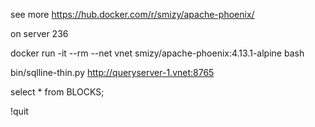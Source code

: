 
see more https://hub.docker.com/r/smizy/apache-phoenix/

on server 236

docker run -it --rm --net vnet smizy/apache-phoenix:4.13.1-alpine bash

bin/sqlline-thin.py http://queryserver-1.vnet:8765

select * from BLOCKS;


!quit

